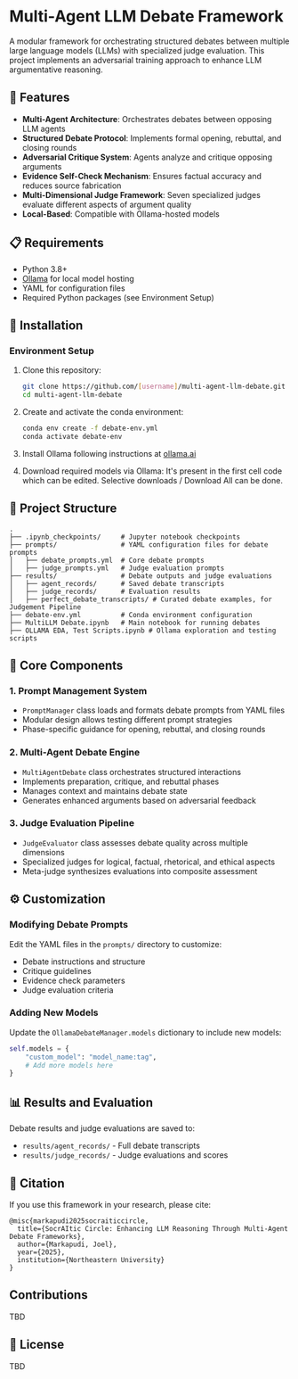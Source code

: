 # Multi-Agent LLM Debate Framework

A modular framework for orchestrating structured debates between multiple large language models (LLMs) with specialized judge evaluation. This project implements an adversarial training approach to enhance LLM argumentative reasoning.

## 🌟 Features

- **Multi-Agent Architecture**: Orchestrates debates between opposing LLM agents
- **Structured Debate Protocol**: Implements formal opening, rebuttal, and closing rounds
- **Adversarial Critique System**: Agents analyze and critique opposing arguments
- **Evidence Self-Check Mechanism**: Ensures factual accuracy and reduces source fabrication
- **Multi-Dimensional Judge Framework**: Seven specialized judges evaluate different aspects of argument quality
- **Local-Based**: Compatible with Ollama-hosted models

## 📋 Requirements

- Python 3.8+
- [Ollama](https://ollama.ai/) for local model hosting
- YAML for configuration files
- Required Python packages (see Environment Setup)

## 🚀 Installation

### Environment Setup

1. Clone this repository:
   ```bash
   git clone https://github.com/[username]/multi-agent-llm-debate.git
   cd multi-agent-llm-debate
   ```

2. Create and activate the conda environment:
   ```bash
   conda env create -f debate-env.yml
   conda activate debate-env
   ```

3. Install Ollama following instructions at [ollama.ai](https://ollama.ai/download)

4. Download required models via Ollama: It's present in the first cell code which can be edited. Selective downloads / Download All can be done.

## 📁 Project Structure

```
.
├── .ipynb_checkpoints/     # Jupyter notebook checkpoints
├── prompts/                # YAML configuration files for debate prompts
│   ├── debate_prompts.yml  # Core debate prompts
│   ├── judge_prompts.yml   # Judge evaluation prompts
├── results/                # Debate outputs and judge evaluations
│   ├── agent_records/      # Saved debate transcripts
│   ├── judge_records/      # Evaluation results
│   ├── perfect_debate_transcripts/ # Curated debate examples, for Judgement Pipeline
├── debate-env.yml          # Conda environment configuration
├── MultiLLM Debate.ipynb   # Main notebook for running debates
├── OLLAMA EDA, Test Scripts.ipynb # Ollama exploration and testing scripts
```


## 🧠 Core Components

### 1. Prompt Management System

- `PromptManager` class loads and formats debate prompts from YAML files
- Modular design allows testing different prompt strategies
- Phase-specific guidance for opening, rebuttal, and closing rounds

### 2. Multi-Agent Debate Engine

- `MultiAgentDebate` class orchestrates structured interactions
- Implements preparation, critique, and rebuttal phases
- Manages context and maintains debate state
- Generates enhanced arguments based on adversarial feedback

### 3. Judge Evaluation Pipeline

- `JudgeEvaluator` class assesses debate quality across multiple dimensions
- Specialized judges for logical, factual, rhetorical, and ethical aspects
- Meta-judge synthesizes evaluations into composite assessment


## ⚙️ Customization

### Modifying Debate Prompts

Edit the YAML files in the `prompts/` directory to customize:
- Debate instructions and structure
- Critique guidelines
- Evidence check parameters
- Judge evaluation criteria


### Adding New Models

Update the `OllamaDebateManager.models` dictionary to include new models:

```python
self.models = {
    "custom_model": "model_name:tag",
    # Add more models here
}
```

## 📊 Results and Evaluation

Debate results and judge evaluations are saved to:
- `results/agent_records/` - Full debate transcripts
- `results/judge_records/` - Judge evaluations and scores



## 📝 Citation
If you use this framework in your research, please cite:

```
@misc{markapudi2025socraiticcircle,
  title={SocrAItic Circle: Enhancing LLM Reasoning Through Multi-Agent Debate Frameworks},
  author={Markapudi, Joel},
  year={2025},
  institution={Northeastern University}
}
```

## Contributions
TBD

## 📄 License
TBD